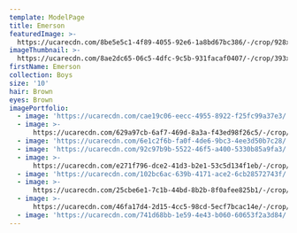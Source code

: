 ```yaml
---
template: ModelPage
title: Emerson
featuredImage: >-
  https://ucarecdn.com/8be5e5c1-4f89-4055-92e6-1a8bd67bc386/-/crop/928x388/0,376/-/preview/
imageThumbnail: >-
  https://ucarecdn.com/8ae2dc65-06c5-4dfc-9c5b-931facaf0407/-/crop/393x463/318,27/-/preview/
firstName: Emerson
collection: Boys
size: '10'
hair: Brown
eyes: Brown
imagePortfolio:
  - image: 'https://ucarecdn.com/cae19c06-eecc-4955-8922-f25fc99a37e3/'
  - image: >-
      https://ucarecdn.com/629a97cb-6af7-469d-8a3a-f43ed98f26c5/-/crop/733x1059/0,41/-/preview/
  - image: 'https://ucarecdn.com/6e1c2f6b-fa0f-4de6-9bc3-4ee3d50b7c28/'
  - image: 'https://ucarecdn.com/92c97b9b-5522-46f5-a400-5330b85a9fa3/'
  - image: >-
      https://ucarecdn.com/e271f796-dce2-41d3-b2e1-53c5d134f1eb/-/crop/1292x1100/358,0/-/preview/
  - image: 'https://ucarecdn.com/102bc6ac-639b-4171-ace2-6cb28572743f/'
  - image: >-
      https://ucarecdn.com/25cbe6e1-7c1b-44bd-8b2b-8f0afee825b1/-/crop/1327x1100/323,0/-/preview/
  - image: >-
      https://ucarecdn.com/46fa17d4-2d15-4cc5-98cd-5ecf7bcac14e/-/crop/1160x1100/490,0/-/preview/
  - image: 'https://ucarecdn.com/741d68bb-1e59-4e43-b060-60653f2a3d84/'
---
```


